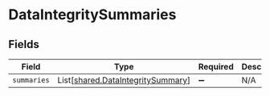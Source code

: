 # DataIntegritySummaries


## Fields

| Field                                                                            | Type                                                                             | Required                                                                         | Description                                                                      |
| -------------------------------------------------------------------------------- | -------------------------------------------------------------------------------- | -------------------------------------------------------------------------------- | -------------------------------------------------------------------------------- |
| `summaries`                                                                      | List[[shared.DataIntegritySummary](../../models/shared/dataintegritysummary.md)] | :heavy_minus_sign:                                                               | N/A                                                                              |